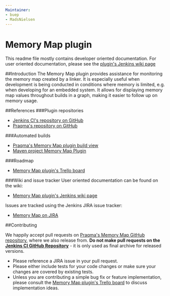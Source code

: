 ```yaml
---
Maintainer:
- buep
- MadsNielsen
---
```


Memory Map plugin
=================
This readme file mostly contains developer oriented documentation. 
For user oriented documentation, please see the [plugin's Jenkins wiki page](https://wiki.jenkins-ci.org/display/JENKINS/Memory+Map+Plugin)

##Introduction
The Memory Map plugin provides assistance for monitoring the memory map created by a linker. It is especially useful when development is being conducted in conditions where memory is limited, e.g. when developing for an embedded system. 
It allows for displaying memory map values throughout builds in a graph, making it easier to follow up on memory usage.

##References
###Plugin repositories
* [Jenkins CI's repository on GitHub](https://github.com/jenkinsci/memory-map-plugin)
* [Praqma's repository on GitHub](https://github.com/Praqma/memory-map-plugin)
 
###Automated builds
* [Praqma's Memory Map plugin build view](http://code.praqma.net/ci/view/Open%20Source/view/Memory%20Map%20Plugin/)
* [Maven project Memory Map Plugin](https://jenkins.ci.cloudbees.com/job/plugins/job/memory-map-plugin/)

###Roadmap
* [Memory Map plugin's Trello board](https://trello.com/b/eOsTMooO/memory-map-plugin-for-jenkins-ci)

###Wiki and issue tracker
User oriented documentation can be found on the wiki:
* [Memory Map plugin's Jenkins wiki page](https://wiki.jenkins-ci.org/display/JENKINS/Memory+Map+Plugin)

Issues are tracked using the Jenkins JIRA issue tracker:
* [Memory Map on JIRA](https://issues.jenkins-ci.org/browse/JENKINS-29122?jql=project%20%3D%20JENKINS%20AND%20status%20in%20%28Open%2C%20%22In%20Progress%22%2C%20Reopened%29%20AND%20component%20%3D%20%27memory-map-plugin%27)

##Contributing

We happily accept pull requests on [Praqma's Memory Map GitHub repository](https://github.com/Praqma/memory-map-plugin), where we also release from. **Do not make pull requests on the [Jenkins CI GitHub Repository](https://github.com/jenkinsci/pretested-integration-plugin)** - it is only used as final archive for released versions.

* Please reference a JIRA issue in your pull request.
* Please either include tests for your code changes or make sure your changes are covered by existing tests.
* Unless you are contributing a simple bug fix or feature implementation, please consult the  [Memory Map plugin's Trello board](https://trello.com/b/eOsTMooO/memory-map-plugin-for-jenkins-ci) to discuss implementation ideas.
